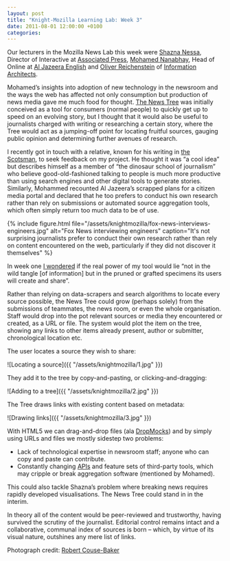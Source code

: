```yaml
---
layout: post
title: "Knight-Mozilla Learning Lab: Week 3"
date: 2011-08-01 12:00:00 +0100
categories: 
---
```

		
Our lecturers in the Mozilla News Lab this week were [Shazna Nessa](http://twitter.com/#!/shazna), Director of Interactive at [Associated Press](http://www.ap.org/), [Mohamed Nanabhay](http://twitter.com/#!/mohamed), Head of Online at [Al Jazeera English](http://english.aljazeera.net/) and [Oliver Reichenstein](http://twitter.com/#!/iA) of [Information Architects](http://www.informationarchitects.jp/en/).

Mohamed’s insights into adoption of new technology in the newsroom and the ways the web has affected not only consumption but production of news media gave me much food for thought. [The News Tree](https://www.drumbeat.org/en-US/challenges/beyond-comment-threads/submission/328/) was initially conceived as a tool for consumers (normal people) to quickly get up to speed on an evolving story, but I thought that it would also be useful to journalists charged with writing or researching a certain story, where the Tree would act as a jumping-off point for locating fruitful sources, gauging public opinion and determining further avenues of research.

I recently got in touch with a relative, known for his writing in [the Scotsman](http://www.scotsman.com/), to seek feedback on my project. He thought it was “a cool idea” but describes himself as a member of “the dinosaur school of journalism” who believe good-old-fashioned talking to people is much more productive than using search engines and other digital tools to generate stories. Similarly, Mohammed recounted Al Jazeera’s scrapped plans for a citizen media portal and declared that he too prefers to conduct his own research rather than rely on submissions or automated source aggregation tools, which often simply return too much data to be of use.

{% include figure.html file="/assets/knightmozilla/fox-news-interviews-engineers.jpg" alt="Fox News interviewing engineers" caption="It's not surprising journalists prefer to conduct their own research rather than rely on content encountered on the web, particularly if they did not discover it themselves" %}

In week one [I wondered](http://neildawson.org/blog/?p=71) if the real power of my tool would lie “not in the wild tangle [of information] but in the pruned or grafted specimens its users will create and share”.

Rather than relying on data-scrapers and search algorithms to locate every source possible, the News Tree could grow (perhaps solely) from the submissions of teammates, the news room, or even the whole organisation. Staff would drop into the pot relevant sources or media they encountered or created, as a URL or file. The system would plot the item on the tree, showing any links to other items already present, author or submitter, chronological location etc.

The user locates a source they wish to share:

![Locating a source]({{ "/assets/knightmozilla/1.jpg" }})

They add it to the tree by copy-and-pasting, or clicking-and-dragging:

![Adding to a tree]({{ "/assets/knightmozilla/2.jpg" }})  

The Tree draws links with existing content based on metadata:

![Drawing links]({{ "/assets/knightmozilla/3.jpg" }})  

With HTML5 we can drag-and-drop files (ala [DropMocks](http://www.dropmocks.com/)) and by simply using URLs and files we mostly sidestep two problems:

- Lack of technological expertise in newsroom staff; anyone who can copy and paste can contribute.
- Constantly changing [APIs](http://en.wikipedia.org/wiki/Application_programming_interface) and feature sets of third-party tools, which may cripple or break aggregation software (mentioned by Mohamed).

This could also tackle Shazna’s problem where breaking news requires rapidly developed visualisations. The News Tree could stand in in the interim.

In theory all of the content would be peer-reviewed and trustworthy, having survived the scrutiny of the journalist. Editorial control remains intact and a collaborative, communal index of sources is born – which, by virtue of its visual nature, outshines any mere list of links.

Photograph credit: [Robert Couse-Baker](http://www.flickr.com/photos/29233640@N07/5067630510/)